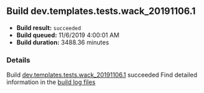 ## Build dev.templates.tests.wack_20191106.1
- **Build result:** `succeeded`
- **Build queued:** 11/6/2019 4:00:01 AM
- **Build duration:** 3488.36 minutes
### Details
Build [dev.templates.tests.wack_20191106.1](https://winappstudio.visualstudio.com/web/build.aspx?pcguid=a4ef43be-68ce-4195-a619-079b4d9834c2&builduri=vstfs%3a%2f%2f%2fBuild%2fBuild%2f31744) succeeded
Find detailed information in the [build log files]()
